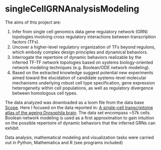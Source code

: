 # singleCellGRNAnalysisModeling
The aims of this project are:  
1. Infer from single cell genomics data gene regulatory network (GRN) topologies involving cross regulatory interactions between
transcription factors (TFs).
2. Uncover a higher-level regulatory organization of TFs beyond regulons, which embody complex design principles and
dynamical behaviors.
3. Interrogate the repertoire of dynamic behaviors realizable by the inferred TF-TF network topologies based on systems biology-oriented network modeling techniques (e.g. Boolean/ODE network modeling).
4. Based on the extracted knowledge suggest potential new experiments aimed toward the elucidation of candidate systems-level molecular mechanisms underlying robust cell type specification, gene expression heterogeneity within cell populations, as well as regulatory divergence between homologous cell types.

The data analyzed was downloaded as a loom file from the data base [Scope](https://github.com/aertslab/SCope). Here I focused on the data reported in: [A single-cell transcriptome atlas of the ageing Drosophila brain](https://www.cell.com/cell/fulltext/S0092-8674(18)30720-7?_ga=2.184157922.514952307.1529625600-1425723436.1529625600). The data set encompass ~57k cells. Boolean network modeling is used as a first approximation to gain intuition on the possible repertoire of dynamic behaviors that the inferred GRNs can exhibit.

Data analysis, mathematical modeling and visualization tasks were carried out in Python, Mathematica and R (see programs included) 
